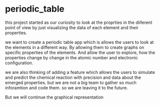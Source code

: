 # periodic_table
this project started as our curiosity to look at the proprties in the diiferent point of view by just visualizing the data of each element and their properties.

we want to create a periodic table app which is allows the users to look at the elements in a different way. By allowing them to create graphs on specific properties 
of the elements.
And allow the user to explore, how the properties change by change in the atomic number and electronic configuration.

we are also thinking of adding a feature which allows the users to simulate and predict the chemical reaction with precision and data about the emerged properties.
but we are not a big team to gather so much inforamtion and code them. so we are leaving it to the future. 

But we will continue the graphical representation
